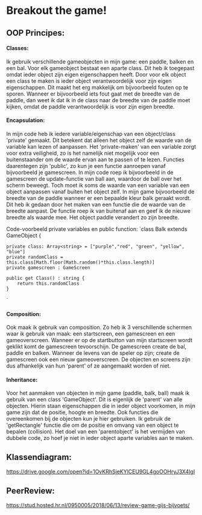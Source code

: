 # Breakout the game!

## OOP Principes:
#### Classes:
Ik gebruik verschillende gameobjecten in mijn game: een paddle, balken en een bal. Voor elk gameobject bestaat een aparte class. Dit heb ik toegepast omdat ieder object zijn eigen eigenschappen heeft. Door voor elk object een class te maken is ieder object verantwoordelijk voor zijn eigen eigenschappen. Dit maakt het erg makkelijk om bijvoorbeeld fouten op te sporen. Wanneer er bijvoorbeeld iets fout gaat met de breedte van de paddle, dan weet ik dat ik in de class naar de breedte van de paddle moet kijken, omdat de paddle verantwoordelijk is voor zijn eigen breedte.

#### Encapsulation:
In mijn code heb ik iedere variable/eigenschap van een object/class 'private' gemaakt. Dit betekent dat alleen het object zelf de waarde van de variable kan lezen of aanpassen. Het 'private-maken' van een variable zorgt voor extra veiligheid, zo is het namelijk niet mogelijk voor een buitenstaander om de waarde ervan aan te passen of te lezen. Functies daarentegen zijn 'public', zo kun je een functie aanroepen vanaf bijvoorbeeld je gamescreen. In mijn code roep ik bijvoorbeeld in de gamescreen de update-functie van ball aan, waardoor de ball over het scherm beweegt. 
Toch moet ik soms de waarde van een variable van een object aanpassen vanaf buiten het object zelf. In mijn game bijvoorbeeld de breedte van de paddle wanneer er een bepaalde kleur balk geraakt wordt. Dit heb ik gedaan door het maken van een functie die de waarde van de breedte aanpast. De functie roep ik van buitenaf aan en geef ik de nieuwe breedte als waarde mee. Het object paddle verandert zo zijn breedte.

Code-voorbeeld private variables en public function:
`class Balk extends GameObject {

    private class: Array<string> = ["purple","red", "green", "yellow", "blue"]
    private randomClass = this.class[Math.floor(Math.random()*this.class.length)]
    private gamescreen : GameScreen

    public get Class() : string {
        return this.randomClass
    }
`

#### Composition:
Ook maak ik gebruik van composition. Zo heb ik 3 verschillende schermen waar ik gebruik van maak: een startscreen, een gamescreen en een gameoverscreen. Wanneer er op de startbutton van mijn startscreen wordt geklikt komt de gamescreen tevoorschijn. De gamescreen create de bal, paddle en balken. Wanneer de levens van de speler op zijn; create de gamescreen ook een nieuw gameoverscreen. De objecten en screens zijn dus afhankelijk van hun 'parent' of ze aangemaakt worden of niet.

#### Inheritance:
Voor het aanmaken van objecten in mijn game (paddle, balk, ball) maak ik gebruik van een class 'GameObject'. Dit is eigenlijk de 'parent' van alle objecten. Hierin staan eigenschappen die in ieder object voorkomen, in mijn game zijn dat de positie, hoogte en breedte. Ook functies die overeenkomen bij de objecten kun je hier gebruiken. Ik gebruik de 'getRectangle' functie die om de positie en omvang van een object te bepalen (collision).
Het doel van een 'parentobject' is het vermijden van dubbele code, zo hoef je niet in ieder object aparte variables aan te maken.

## Klassendiagram:
https://drive.google.com/open?id=1OvKRhSjeKYlCEU9GL4goOOHryJ3X4lgI

## PeerReview:
https://stud.hosted.hr.nl/0950005/2018/06/13/review-game-gijs-bijvoets/
